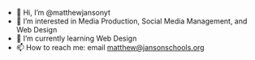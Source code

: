 - 👋 Hi, I’m @matthewjansonyt
- 👀 I’m interested in Media Production, Social Media Management, and Web Design
- 🌱 I’m currently learning Web Design
- 📫 How to reach me: email matthew@jansonschools.org

<!---
matthewjansonyt/matthewjansonyt is a ✨ special ✨ repository because its `README.md` (this file) appears on your GitHub profile.
You can click the Preview link to take a look at your changes.
--->
